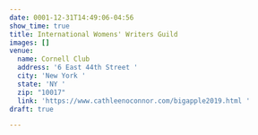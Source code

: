```yaml
---
date: 0001-12-31T14:49:06-04:56
show_time: true
title: International Womens' Writers Guild
images: []
venue:
  name: Cornell Club
  address: '6 East 44th Street '
  city: 'New York '
  state: 'NY '
  zip: "10017"
  link: 'https://www.cathleenoconnor.com/bigapple2019.html '
draft: true

---
```


